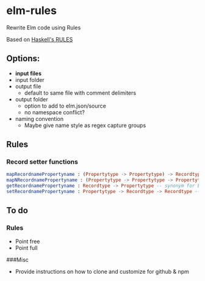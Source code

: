 # elm-rules

Rewrite Elm code using Rules

Based on [Haskell's RULES](https://wiki.haskell.org/GHC/Using_rules)

## Options:
- **input files**
- input folder
- output file
    - default to same file with comment delimiters
- output folder
    - option to add to elm.json/source
    - no namespace conflict?
- naming convention
    - Maybe give name style as regex capture groups

## Rules
### Record setter functions
``` elm
mapRecordnamePropertyname : (Propertytype -> Propertytype) -> Recordtype -> Recordtype
mapNRecordnamePropertyname : (Propertytype -> Propertytype -> Propertytype) -> Recordtype -> Recordtype
getRecordnamePropertyname : Recordtype -> Propertytype -- synonym for Elm record property accessor function e.g. .id
setRecordnamePropertyname : Propertytype -> Recordtype -> Recordtype -- `setRecordnamePropertyname = mapRecordnamePropertyname (always propertyValue)`
```

## To do
### Rules
- Point free
- Point full

###Misc
- Provide instructions on how to clone and customize for github & npm

